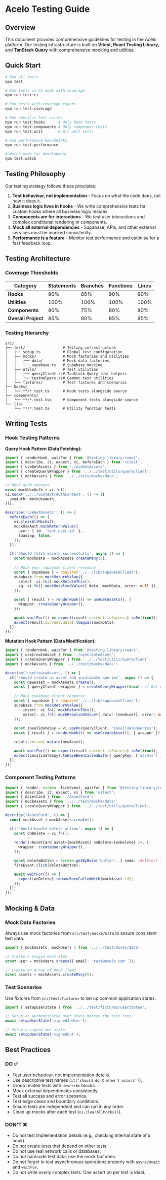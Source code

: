 # Acelo Testing Guide

## Overview

This document provides comprehensive guidelines for testing in the Acelo platform. Our testing infrastructure is built on **Vitest**, **React Testing Library**, and **TanStack Query** with comprehensive mocking and utilities.

## Quick Start

```bash
# Run all tests
npm test

# Run tests in CI mode with coverage
npm run test:ci

# Run tests with coverage report
npm run test:coverage

# Run specific test suites
npm run test:hooks      # Only hook tests
npm run test:components # Only component tests
npm run test:unit       # All unit tests

# Run performance benchmarks
npm run test:performance

# Watch mode for development
npm test:watch
````

## Testing Philosophy

Our testing strategy follows these principles:

1.  **Test behaviour, not implementation** - Focus on what the code does, not how it does it.
2.  **Business logic lives in hooks** - We write comprehensive tests for custom hooks where all business logic resides.
3.  **Components are for interactions** - We test user interactions and complex conditional rendering in components.
4.  **Mock all external dependencies** - Supabase, APIs, and other external services must be mocked consistently.
5.  **Performance is a feature** - Monitor test performance and optimise for a fast feedback loop.

## Testing Architecture

### Coverage Thresholds

| Category          | Statements | Branches | Functions | Lines |
| ----------------- | ---------- | -------- | --------- | ----- |
| **Hooks** | 90%        | 85%      | 90%       | 90%   |
| **Utilities** | 100%       | 100%     | 100%      | 100%  |
| **Components** | 80%        | 75%      | 80%       | 80%   |
| **Overall Project** | 85%        | 80%      | 85%       | 85%   |

### Testing Hierarchy

```
src/
├── test/                 # Testing infrastructure
│   ├── setup.ts          # Global test configuration
│   ├── mocks/            # Mock factories and utilities
│   │   ├── data/         # Mock data factories
│   │   └── supabase.ts   # Supabase mocking
│   ├── utils/            # Test utilities
│   │   ├── queryClient.ts# TanStack Query test helpers
│   │   └── testHelpers.ts# Common test utilities
│   └── fixtures/         # Test fixtures and scenarios
├── hooks/
│   └── **/*.test.ts      # Hook tests alongside source
├── components/
│   └── **/*.test.tsx     # Component tests alongside source
└── lib/
    └── **/*.test.ts      # Utility function tests
```

## Writing Tests

### Hook Testing Patterns

**Query Hook Pattern (Data Fetching):**

```typescript
import { renderHook, waitFor } from '@testing-library/react';
import { describe, it, expect, vi, beforeEach } from 'vitest';
import { useGetAssets } from './useGetAssets';
import { createQueryWrapper } from '../../test/utils/queryClient';
import { mockAssets } from '../../test/mocks/data';

// Mock auth context
const mockUseAuth = vi.fn();
vi.mock('../../context/AuthContext', () => ({
  useAuth: mockUseAuth,
}));

describe('useGetAssets', () => {
  beforeEach(() => {
    vi.clearAllMocks();
    mockUseAuth.mockReturnValue({
      user: { id: 'test-user-id' },
      loading: false,
    });
  });

  it('should fetch assets successfully', async () => {
    const mockData = mockAssets.createMany(3);
    
    // Mock your supabase client response
    const { supabase } = require('../../lib/supabaseClient');
    supabase.from.mockReturnValue({
      select: vi.fn().mockReturnThis(),
      eq: vi.fn().mockResolvedValue({ data: mockData, error: null }),
    });

    const { result } = renderHook(() => useGetAssets(), {
      wrapper: createQueryWrapper(),
    });

    await waitFor(() => expect(result.current.isSuccess).toBe(true));
    expect(result.current.data).toEqual(mockData);
  });
});
```

**Mutation Hook Pattern (Data Modification):**

```typescript
import { renderHook, waitFor } from '@testing-library/react';
import { useCreateAsset } from './useCreateAsset';
import { createQueryWrapper } from '../../test/utils/queryClient';
import { mockAssets } from '../../test/mocks/data';

describe('useCreateAsset', () => {
  it('should create an asset and invalidate queries', async () => {
    const newAsset = mockAssets.create();
    const { queryClient, wrapper } = createQueryWrapper(true); // Get client for spying
    
    // Mock supabase client response
    const { supabase } = require('../../lib/supabaseClient');
    supabase.from.mockReturnValue({
        insert: vi.fn().mockReturnThis(),
        select: vi.fn().mockResolvedValue({ data: [newAsset], error: null }),
    });
    
    const invalidateSpy = vi.spyOn(queryClient, 'invalidateQueries');
    const { result } = renderHook(() => useCreateAsset(), { wrapper });

    result.current.mutate(newAsset);

    await waitFor(() => expect(result.current.isSuccess).toBe(true));
    expect(invalidateSpy).toHaveBeenCalledWith({ queryKey: ['assets'] });
  });
});
```

### Component Testing Patterns

```typescript
import { render, screen, fireEvent, waitFor } from '@testing-library/react';
import { describe, it, expect, vi } from 'vitest';
import { AssetCard } from './AssetCard';
import { mockAssets } from '../../test/mocks/data';
import { createQueryWrapper } from '../../test/utils/queryClient';

describe('AssetCard', () => {
  const mockAsset = mockAssets.create();

  it('should handle delete action', async () => {
    const onDelete = vi.fn();
    
    render(<AssetCard asset={mockAsset} onDelete={onDelete} />, {
      wrapper: createQueryWrapper(),
    });

    const deleteButton = screen.getByRole('button', { name: /delete/i });
    fireEvent.click(deleteButton);

    await waitFor(() => {
      expect(onDelete).toHaveBeenCalledWith(mockAsset.id);
    });
  });
});
```

## Mocking & Data

### Mock Data Factories

Always use mock factories from `src/test/mocks/data` to ensure consistent test data.

```typescript
import { mockAssets, mockUsers } from '../../test/mocks/data';

// Create a single mock item
const user = mockUsers.create({ email: 'test@acelo.com' });

// Create an array of mock items
const assets = mockAssets.createMany(5);
```

### Test Scenarios

Use fixtures from `src/test/fixtures` to set up common application states.

```typescript
import { setupUserState } from '../../test/fixtures/userStates';

// Setup an authenticated user state before the test runs
await setupUserState('signedInUser');

// Setup a signed-out state
await setupUserState('signedOut');
```

## Best Practices

### DO ✅

  - Test user behaviour, not implementation details.
  - Use descriptive test names (`it('should do X when Y occurs')`).
  - Group related tests with `describe` blocks.
  - Mock external dependencies consistently.
  - Test all success and error scenarios.
  - Test edge cases and boundary conditions.
  - Ensure tests are independent and can run in any order.
  - Clean up mocks after each test (`vi.clearAllMocks()`).

### DON'T ❌

  - Do not test implementation details (e.g., checking internal state of a hook).
  - Do not create tests that depend on other tests.
  - Do not use real network calls or databases.
  - Do not hardcode test data; use the mock factories.
  - Do not forget to test asynchronous operations properly with `async/await` and `waitFor`.
  - Do not write overly complex tests. One assertion per test is ideal.
